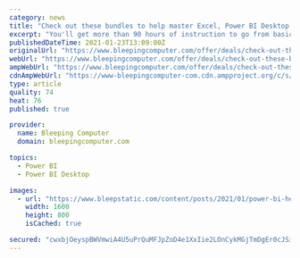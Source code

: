 ```yaml
---
category: news
title: "Check out these bundles to help master Excel, Power BI Desktop, more"
excerpt: "You'll get more than 90 hours of instruction to go from basic to advanced in Excel, Power BI, Tableau, VBA and Python. This series of 24 courses and 1,335 lessons will put you well on your way to ..."
publishedDateTime: 2021-01-23T13:09:00Z
originalUrl: "https://www.bleepingcomputer.com/offer/deals/check-out-these-bundles-to-help-master-excel-power-bi-desktop-more/"
webUrl: "https://www.bleepingcomputer.com/offer/deals/check-out-these-bundles-to-help-master-excel-power-bi-desktop-more/"
ampWebUrl: "https://www.bleepingcomputer.com/offer/deals/check-out-these-bundles-to-help-master-excel-power-bi-desktop-more/amp/"
cdnAmpWebUrl: "https://www-bleepingcomputer-com.cdn.ampproject.org/c/s/www.bleepingcomputer.com/offer/deals/check-out-these-bundles-to-help-master-excel-power-bi-desktop-more/amp/"
type: article
quality: 74
heat: 76
published: true

provider:
  name: Bleeping Computer
  domain: bleepingcomputer.com

topics:
  - Power BI
  - Power BI Desktop

images:
  - url: "https://www.bleepstatic.com/content/posts/2021/01/power-bi-header.jpg"
    width: 1600
    height: 800
    isCached: true

secured: "cwxbjOeyspBWVmwiA4U5uPrQuMFJpZoD4e1XxIie2LOnCykMGjTmDgEr0cJSiO+1h7fxM2bWwTBsrM1fQiEBIj6WNKsdzinVyYEesqhmhY5XyOPpT1hOE1JrjOozCZRd7dxDjy6ANdkcE/X+aJMttQG/zOLaiU3r6IhgkJDMDDOHcw/TQzvJD6h3pehx2gwvwjClFuFUj5lB6JAegw9ZcURetUO7QAYINrVKskN40J4nKxM4a++ro9HZPrR8V346vJHpqiZww4I5kwGpjGynKDULQSTKwQwB2c6Ah91Zq1jutwGi4EYftgUa6GnYfePFrfclJHZ/4mIqbztWKBfa7wzw04Kf9NkpiHNas3ROWZ8=;bkoxidIa2eMgj+qgP/vVuw=="
---
```


